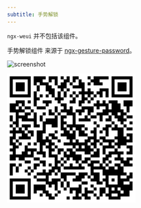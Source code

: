 ```yaml
---
subtitle: 手势解锁
---
```


`ngx-weui` 并不包括该组件。

手势解锁组件 来源于 [ngx-gesture-password](https://github.com/cipchk/ngx-gesture-password)。

![screenshot](https://raw.githubusercontent.com/cipchk/ngx-gesture-password/master/screenshot/screenshot.gif)

![qr](https://raw.githubusercontent.com/cipchk/ngx-gesture-password/master/screenshot/qr.png)
